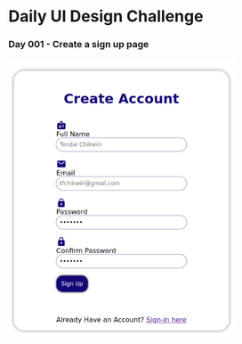 # Daily UI Design Challenge

### Day 001 - Create a sign up page
<img src="Day001/sign-up.png" height="500">
